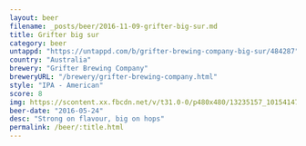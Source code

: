 ```yaml
---
layout: beer
filename: _posts/beer/2016-11-09-grifter-big-sur.md
title: Grifter big sur
category: beer
untappd: "https://untappd.com/b/grifter-brewing-company-big-sur/484287"
country: "Australia"
brewery: "Grifter Brewing Company"
breweryURL: "/brewery/grifter-brewing-company.html"
style: "IPA - American"
score: 8
img: https://scontent.xx.fbcdn.net/v/t31.0-0/p480x480/13235157_10154147276023745_1973175567688158306_o.jpg?_nc_cat=111&_nc_ohc=75ZXyXUEGBcAQmOMvaDNqrZJbbi2ZrCZiHdB-pjf0QvZcyiz7OFYQqFxw&_nc_ht=scontent.xx&oh=8315220303d74341a53c3b7fc2d89f17&oe=5E83C7AD
beer-date: "2016-05-24"
desc: "Strong on flavour, big on hops"
permalink: /beer/:title.html
---
```

